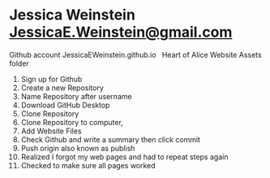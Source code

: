 # Jessica Weinstein JessicaE.Weinstein@gmail.com &nbsp;
Github account JessicaEWeinstein.github.io &nbsp;
Heart of Alice Website Assets folder &nbsp;
1. Sign up for Github &nbsp;
2. Create a new Repository &nbsp;
3. Name Repository after username &nbsp;
4. Download GitHub Desktop &nbsp;
5. Clone Repository&nbsp;
6. Clone Repository to computer, &nbsp;
7. Add Website Files &nbsp;
8. Check Github and write a summary then click commit &nbsp;
9. Push origin also known as publish &nbsp;
10. Realized I forgot my web pages and had to repeat steps again &nbsp;
11. Checked to make sure all pages worked &nbsp;
